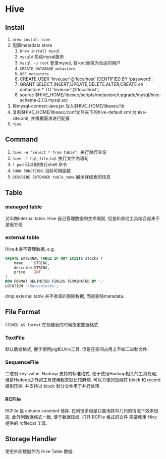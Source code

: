 # Hive 

## Install
1. `brew install hive`
2. 配置metadata store
    1. `brew install mysql`
    2. `mysqld` 启动mysql服务
    3. `mysql -u root` 登录mysql, 将root替换为合适的用户
    4. `CREATE DATABASE metastore`
    5. `USE metastore`
    6. CREATE USER 'hiveuser'@'localhost' IDENTIFIED BY 'password';
    7. GRANT SELECT,INSERT,UPDATE,DELETE,ALTER,CREATE on metastore.* TO 'hiveuser'@'localhost';
    8. source $HIVE_HOME/libexec/scripts/metastore/upgrade/mysql/hive-scheme-2.1.0.mysql.sql 
3. 将mysql-connect-java.jar 放入$HIVE_HOME/libexec/lib
4. 复制$HIVE_HOME/libexec/conf文件夹下的hive-default.xml 为hive-site.xml, 并根据需求进行配置
5. `hive`

## Command
1. `hive -e "select * from table";` 执行单行查询
2. `hive -f hql_file.hql`  执行文件内语句
3. `! pwd` 可以用!执行shell 命令
4. `SHOW FUNCTIONS` 当前可用函数
5. `DESCRIBE EXTENDED table_name` 展示详细表的信息

## Table
### managed table
又叫做internal table. Hive 自己管理数据的生命周期, 但是和其他工具结合起来不是很方便

### external table
Hive本身不管理数据, e.g.

```SQL
CREATE EXTERNAL TABLE IF NOT EXISTS stocks (
    name     STRING,
    describe STRING,
    price    INT
)
ROW FORMAT DELIMITED FIRLDS TERMINATED BY ','
LOCATION '/data/stocks';
``` 
drop external table 并不会真的删除数据, 而是删除metadata.


## File Format
`STORED AS format` 在创建表的时候指定数据格式

### TextFile
默认数据格式, 便于使用pig和Unix工具. 但是在空间占用上不如二进制文件.

### SequenceFile
二进制 key-value. Hadoop 支持的标准格式, 便于使用Hadoop相关的工具处理, 但是Hadoop之外的工具使用起来就比较麻烦. 可以方便的压缩在 block 和 record 级别压缩, 并支持以 block 划分文件用于并行处理.

### RCFile
RCFile 是 column-oriented 储存. 在列很多但是只查询其中几列的情况下效率很高. 此外列数据格式一致, 便于数据压缩. 打开 RCFile 格式的文件
需要使用 Hive 提供的 rcfilecat 工具.

## Storage Handler
使用外部数据作为 Hive Table 数据.

